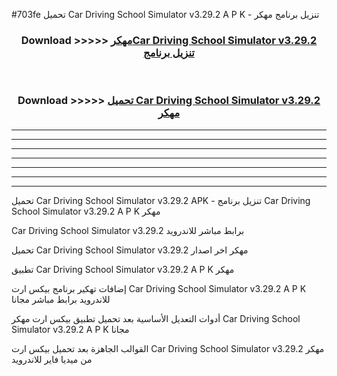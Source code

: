 #703fe تحميل Car Driving School Simulator v3.29.2 A P K - تنزيل برنامج مهكر



<div align="center">
<h3>Download >>>>> <a href="https://runaway1.web.app/?sq=Car Driving School Simulator v3.29.2">مهكرCar Driving School Simulator v3.29.2 تنزيل برنامج</a></h3><br>

<h3>Download >>>>> <a href="https://runaway1.web.app/?sq=Car Driving School Simulator v3.29.2">تحميل Car Driving School Simulator v3.29.2 مهكر</a></h3>
</div>


----------------------------------------------------------

----------------------------------------------------------

----------------------------------------------------------

----------------------------------------------------------

----------------------------------------------------------

----------------------------------------------------------

----------------------------------------------------------

تحميل Car Driving School Simulator v3.29.2 APK - تنزيل برنامج Car Driving School Simulator v3.29.2 A P K مهكر

Car Driving School Simulator v3.29.2 برابط مباشر للاندرويد

تحميل Car Driving School Simulator v3.29.2 مهكر اخر اصدار

تطبيق Car Driving School Simulator v3.29.2 A P K مهكر

إضافات تهكير برنامج بيكس ارت Car Driving School Simulator v3.29.2 A P K للاندرويد برابط مباشر مجانا

أدوات التعديل الأساسية بعد تحميل تطبيق بيكس ارت مهكر Car Driving School Simulator v3.29.2 A P K مجانا

القوالب الجاهزة بعد تحميل بيكس ارت Car Driving School Simulator v3.29.2 مهكر من ميديا فاير للاندرويد


